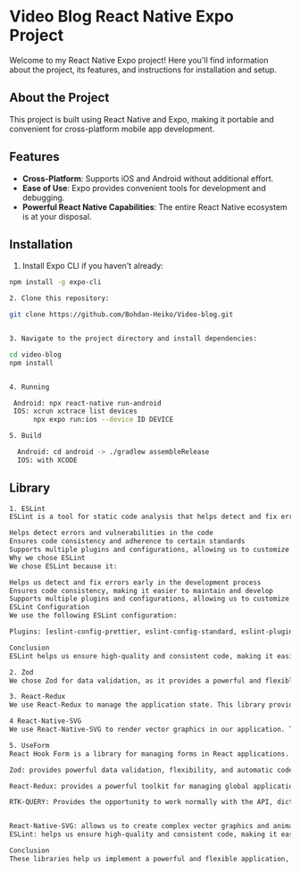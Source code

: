 # Video Blog React Native Expo Project

Welcome to my React Native Expo project! Here you'll find information about the project, its features, and instructions for installation and setup.

## About the Project

This project is built using React Native and Expo, making it portable and convenient for cross-platform mobile app development.

## Features

- **Cross-Platform**: Supports iOS and Android without additional effort.
- **Ease of Use**: Expo provides convenient tools for development and debugging.
- **Powerful React Native Capabilities**: The entire React Native ecosystem is at your disposal.

## Installation

1. Install Expo CLI if you haven't already:

```bash
npm install -g expo-cli

2. Clone this repository:

git clone https://github.com/Bohdan-Heiko/Video-blog.git


3. Navigate to the project directory and install dependencies:

cd video-blog
npm install


4. Running

 Android: npx react-native run-android
 IOS: xcrun xctrace list devices
      npx expo run:ios --device ID DEVICE

5. Build

  Android: cd android -> ./gradlew assembleRelease
  IOS: with XCODE
```

## Library

```bash
1. ESLint
ESLint is a tool for static code analysis that helps detect and fix errors, and ensures code consistency. We chose ESLint because it:

Helps detect errors and vulnerabilities in the code
Ensures code consistency and adherence to certain standards
Supports multiple plugins and configurations, allowing us to customize it to our needs
Why we chose ESLint
We chose ESLint because it:

Helps us detect and fix errors early in the development process
Ensures code consistency, making it easier to maintain and develop
Supports multiple plugins and configurations, allowing us to customize it to our needs
ESLint Configuration
We use the following ESLint configuration:

Plugins: [eslint-config-prettier, eslint-config-standard, eslint-plugin-import, eslint-plugin-prettier etc]

Conclusion
ESLint helps us ensure high-quality and consistent code, making it easier to maintain and develop. We recommend using ESLint in future projects, as it provides many benefits and simplifies the development process.

2. Zod
We chose Zod for data validation, as it provides a powerful and flexible way to describe and validate data structures. Zod allows us to define complex data schemas and automatically generate code for validation, making it easier to work with data and reduce errors.

3. React-Redux
We use React-Redux to manage the application state. This library provides a powerful toolkit for managing global application state, making it easy to update and synchronize data between different components.

4 React-Native-SVG
We use React-Native-SVG to render vector graphics in our application. This library allows us to create complex vector graphics and animations, adding visual appeal to our application.

5. UseForm
React Hook Form is a library for managing forms in React applications. It provides a simple and efficient way to handle form data, validation, and submission.

Zod: provides powerful data validation, flexibility, and automatic code generation

React-Redux: provides a powerful toolkit for managing global application state, making it easy to update and synchronize data

RTK-QUERY: Provides the opportunity to work normally with the API, dictates the rules for writing convenient services


React-Native-SVG: allows us to create complex vector graphics and animations, adding visual appeal to our application
ESLint: helps us ensure high-quality and consistent code, making it easier to maintain and develop

Conclusion
These libraries help us implement a powerful and flexible application, making it easier to maintain and develop. We recommend using these libraries in future projects, as they provide many benefits and simplify the development process.

```